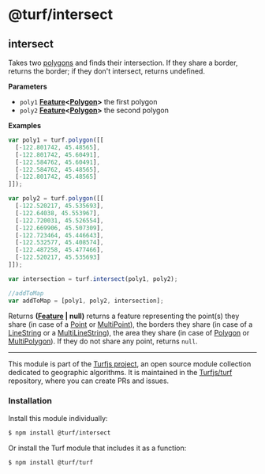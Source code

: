 # @turf/intersect

<!-- Generated by documentation.js. Update this documentation by updating the source code. -->

## intersect

Takes two [polygons](http://geojson.org/geojson-spec.html#polygon) and finds their intersection. If they share a border, returns the border; if they don't intersect, returns undefined.

**Parameters**

-   `poly1` **[Feature](http://geojson.org/geojson-spec.html#feature-objects)&lt;[Polygon](http://geojson.org/geojson-spec.html#polygon)>** the first polygon
-   `poly2` **[Feature](http://geojson.org/geojson-spec.html#feature-objects)&lt;[Polygon](http://geojson.org/geojson-spec.html#polygon)>** the second polygon

**Examples**

```javascript
var poly1 = turf.polygon([[
  [-122.801742, 45.48565],
  [-122.801742, 45.60491],
  [-122.584762, 45.60491],
  [-122.584762, 45.48565],
  [-122.801742, 45.48565]
]]);

var poly2 = turf.polygon([[
  [-122.520217, 45.535693],
  [-122.64038, 45.553967],
  [-122.720031, 45.526554],
  [-122.669906, 45.507309],
  [-122.723464, 45.446643],
  [-122.532577, 45.408574],
  [-122.487258, 45.477466],
  [-122.520217, 45.535693]
]]);

var intersection = turf.intersect(poly1, poly2);

//addToMap
var addToMap = [poly1, poly2, intersection];
```

Returns **([Feature](http://geojson.org/geojson-spec.html#feature-objects) | null)** returns a feature representing the point(s) they share (in case of a [Point](http://geojson.org/geojson-spec.html#point)  or [MultiPoint](http://geojson.org/geojson-spec.html#multipoint)), the borders they share (in case of a [LineString](http://geojson.org/geojson-spec.html#linestring) or a [MultiLineString](http://geojson.org/geojson-spec.html#multilinestring)), the area they share (in case of [Polygon](http://geojson.org/geojson-spec.html#polygon) or [MultiPolygon](http://geojson.org/geojson-spec.html#multipolygon)). If they do not share any point, returns `null`.

<!-- This file is automatically generated. Please don't edit it directly:
if you find an error, edit the source file (likely index.js), and re-run
./scripts/generate-readmes in the turf project. -->

---

This module is part of the [Turfjs project](http://turfjs.org/), an open source
module collection dedicated to geographic algorithms. It is maintained in the
[Turfjs/turf](https://github.com/Turfjs/turf) repository, where you can create
PRs and issues.

### Installation

Install this module individually:

```sh
$ npm install @turf/intersect
```

Or install the Turf module that includes it as a function:

```sh
$ npm install @turf/turf
```
